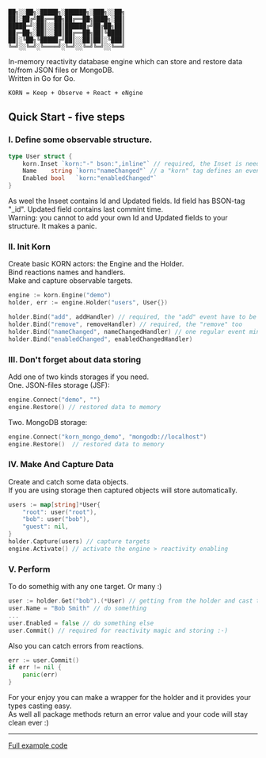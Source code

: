```
██╗░░██╗░█████╗░██████╗░███╗░░██╗
██║░██╔╝██╔══██╗██╔══██╗████╗░██║
█████═╝░██║░░██║██████╔╝██╔██╗██║
██╔═██╗░██║░░██║██╔══██╗██║╚████║
██║░╚██╗╚█████╔╝██║░░██║██║░╚███║
╚═╝░░╚═╝░╚════╝░╚═╝░░╚═╝╚═╝░░╚══╝
```

In-memory reactivity database engine which can store and restore data to/from JSON files or MongoDB.\
Written in Go for Go.
```
KORN = Keep + Observe + React + eNgine
```
## Quick Start - five steps

### I. Define some observable structure.
   
```go
type User struct {
    korn.Inset `korn:"-" bson:",inline"` // required, the Inset is needed for communication between the Engine and current object
    Name    string `korn:"nameChanged"` // a "korn" tag defines an event name which will be invoked after changing
    Enabled bool   `korn:"enabledChanged"`
}
```
As weel the Inseet contains Id and Updated fields. Id field has BSON-tag "_id". Updated field contains last commint time.\
Warning: you cannot to add your own Id and Updated fields to your structure. It makes a panic.

### II. Init Korn
Create basic KORN actors: the Engine and the Holder.\
Bind reactions names and handlers.\
Make and capture observable targets.

```go
engine := korn.Engine("demo")
holder, err := engine.Holder("users", User{})

holder.Bind("add", addHandler) // required, the "add" event have to be defined
holder.Bind("remove", removeHandler) // required, the "remove" too
holder.Bind("nameChanged", nameChangedHandler) // one regular event minimum requried
holder.Bind("enabledChanged", enabledChangedHandler)
```

### III. Don't forget about data storing
Add one of two kinds storages if you need.\
One. JSON-files storage (JSF):
```go
engine.Connect("demo", "") 
engine.Restore() // restored data to memory
```
Two. MongoDB storage:
```go
engine.Connect("korn_mongo_demo", "mongodb://localhost") 
engine.Restore()  // restored data to memory
```

### IV. Make And Capture Data
Create and catch some data objects.\
If you are using storage then captured objects will store automatically.
```go
users := map[string]*User{
    "root": user("root"), 
    "bob": user("bob"), 
    "guest": nil,
}
holder.Capture(users) // capture targets 
engine.Activate() // activate the engine > reactivity enabling
```

### V. Perform
To do somethig with any one target. Or many :)

```go
user := holder.Get("bob").(*User) // getting from the holder and cast to origin type pointer
user.Name = "Bob Smith" // do something
...
user.Enabled = false // do something else
user.Commit() // required for reactivity magic and storing :-)
```
Also you can catch errors from reactions.
```go
err := user.Commit() 
if err != nil {
    panic(err)
}
```
For your enjoy you can make a wrapper for the holder and it provides your types casting easy. \
As well all package methods return an error value and your code will stay clean ever :)

***

[Full example code](https://github.com/en-v/korn/blob/main/examples/example.go)
